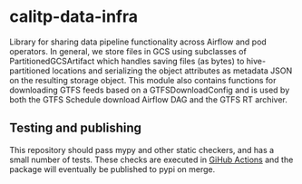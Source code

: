# calitp-data-infra

Library for sharing data pipeline functionality across Airflow and pod
operators. In general, we store files in GCS using subclasses of
PartitionedGCSArtifact which handles saving files (as bytes) to hive-partitioned
locations and serializing the object attributes as metadata JSON on the
resulting storage object. This module also contains functions for downloading
GTFS feeds based on a GTFSDownloadConfig and is used by both the GTFS Schedule
download Airflow DAG and the GTFS RT archiver.

## Testing and publishing
This repository should pass mypy and other static checkers, and has a small
number of tests. These checks are executed in [GiHub Actions](../../.github/workflows/build-calitp-data-infra.yml) and the package will
eventually be published to pypi on merge.
